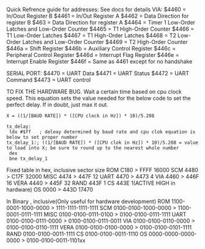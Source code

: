 ﻿Quick Refrence guide for addresses:
See docs for details
VIA:
	$4460 = In/Oout Register B
	$4461 = In/Out Register A 
	$4462 = Data Direction for register B
	$463 = Data Direction for register A
	$4464 = Timer 1 Low-Order Latches and Low-Order Counter 
	$4465 = T1 High-Order Counter
	$4466 = T1 Low-Order Latches
	$4467 = T1 High-Order Latches
	$4468 = T2 Low-Order Latches and Low-Order Counter
	$4469 = T2 High-Order Counter
	$446a = Shift Register
	$446b = Auxiliary Control Register
	$446c = Peripheral Control Register
	$446d = Interrupt Flag Register
	$446e = Interrupt Enable Register
	$446f = Same as 4461 except for no handshake

SERIAL PORT:
	$4470 = UART Data
	$4471 = UART Status
	$4472 = UART Command
	$4473 = UART control



TO FIX THE HARDWARE BUG. Wait a certain time based on cpu clock speed.
This equation sets the value needed for the below code to set the perfect delay. If in doubt, just max it out.
~~~
X = ((1/[BAUD RATE]) * ([CPU clock in Hz]) * 10)/5.208
~~~
~~~
tx_delay:
 ldx #$ff   ; deleay determined by baud rate and cpu clok equation is below to set proper number
tx_delay_1:; ((1/[BAUD RATE]) * ([CPU clok in Hz]) * 10)/5.208 = value to load into X; be sure to round up to the nearest whole number
 dex
 bne tx_delay_1
~~~

    


Fixed table in hex, inclusive   sector size
ROM     C180 > FFFF             16000 
SCM     4480 > C17F             32000 
MISC    4474 > 447F             12
UART    4470 > 4473             4
VIA     4460 > 446F             16
VERA    4440 > 445F             32
RAND    443F                    1
CS      443E                    1(ACTIVE HIGH in hardware)
OS      0000 > 443D             17470

In Binary , inclusive(Only useful for hardware development)
ROM     1100-0001-1000-0000  >  1111-1111-1111-1111
SCM     0100-0100-1000-0000  >  1100-0001-0111-1111
MISC    0100-0100-0111-0100  >  0100-0100-0111-1111
UART    0100-0100-0111-0000  >  0100-0100-0111-0011
VIA     0100-0100-0110-0000  >  0100-0100-0110-1111
VERA    0100-0100-0100-0000  >  0100-0100-0101-1111
RAND    0100-0100-0011-1111
CS      0100-0100-0011-1110
OS      0000-0000-0000-0000  >  0100-0100-0011-1101xx

